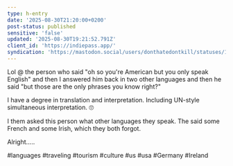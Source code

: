 ```yaml
---
type: h-entry
date: '2025-08-30T21:20:00+0200'
post-status: published
sensitive: 'false'
updated: '2025-08-30T19:21:52.791Z'
client_id: 'https://indiepass.app/'
syndication: 'https://mastodon.social/users/donthatedontkill/statuses/115119338039555735'
---
```

Lol @ the person who said "oh so you're American but you only speak English" and then I answered him back in two other languages and then he said "but those are the only phrases you know right?"

I have a degree in translation and interpretation. Including UN-style simultaneous interpretation. 🙄

I them asked this person what other languages they speak. The said some French and some Irish, which they both forgot.

Alright.....

#languages #traveling #tourism #culture #us #usa #Germany #Ireland
